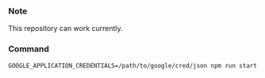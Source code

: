 ### Note
This repository can work currently.

### Command
~~~
GOOGLE_APPLICATION_CREDENTIALS=/path/to/google/cred/json npm run start
~~~

